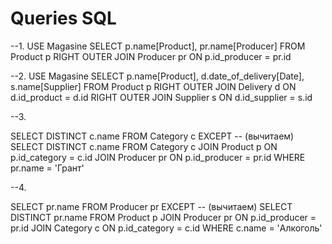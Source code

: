 # Queries SQL

--1. USE Magasine SELECT p.name[Product], pr.name[Producer] FROM Product p RIGHT OUTER JOIN Producer pr ON p.id_producer = pr.id

--2. USE Magasine SELECT p.name[Product], d.date_of_delivery[Date], s.name[Supplier] FROM Product p RIGHT OUTER JOIN Delivery d ON d.id_product = d.id RIGHT OUTER JOIN Supplier s ON d.id_supplier = s.id

--3.

SELECT DISTINCT c.name FROM Category c EXCEPT -- (вычитаем) SELECT DISTINCT c.name FROM Category c JOIN Product p ON p.id_category = c.id JOIN Producer pr ON p.id_producer = pr.id WHERE pr.name = 'Грант'

--4.

SELECT pr.name FROM Producer pr EXCEPT -- (вычитаем) SELECT DISTINCT pr.name FROM Product p JOIN Producer pr ON p.id_producer = pr.id JOIN Category c ON p.id_category = c.id WHERE c.name = 'Алкоголь'
